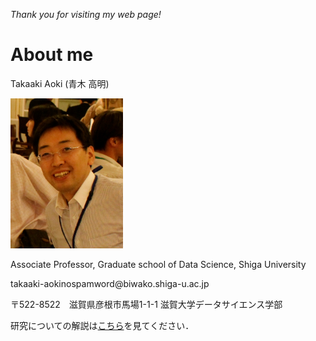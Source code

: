 
*Thank you for visiting my web page!*


# About me
Takaaki Aoki (青木 高明)

<img src="./img/face.jpg" alt="face" width="180" height="240" class="img-rounded">

Associate Professor, Graduate school of Data Science, Shiga University

<span class="glyphicon glyphicon-envelope"></span>takaaki-aoki<span class="no-spam">nospamword</span>@biwako.shiga-u.ac.jp

〒522-8522　滋賀県彦根市馬場1-1-1
滋賀大学データサイエンス学部


研究についての解説は[こちら](./Research.html)を見てください．
